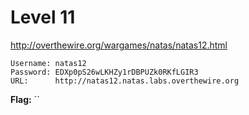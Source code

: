 # Level 11
http://overthewire.org/wargames/natas/natas12.html

```
Username: natas12
Password: EDXp0pS26wLKHZy1rDBPUZk0RKfLGIR3
URL:      http://natas12.natas.labs.overthewire.org
```

**Flag:** ``
